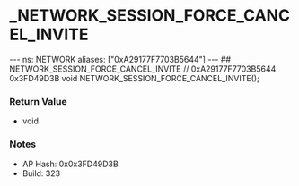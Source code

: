 # _NETWORK_SESSION_FORCE_CANCEL_INVITE

--- ns: NETWORK aliases: ["0xA29177F7703B5644"] --- ## NETWORK_SESSION_FORCE_CANCEL_INVITE  // 0xA29177F7703B5644 0x3FD49D3B void NETWORK_SESSION_FORCE_CANCEL_INVITE();

### Return Value
* void

### Notes
* AP Hash: 0x0x3FD49D3B
* Build: 323

